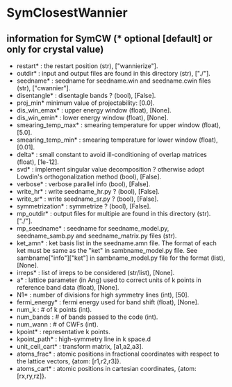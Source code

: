 # SymClosestWannier

## information for SymCW (* optional [default] or only for crystal value)
- restart* : the restart position (str), ["wannierize"].
- outdir* : input and output files are found in this directory (str), ["./"].
- seedname* : seedname for seedname.win and seedname.cwin files (str), ["cwannier"].
- disentangle* : disentagle bands ? (bool), [False].
- proj_min* minimum value of projectability: [0.0].
- dis_win_emax* : upper energy window (float), [None].
- dis_win_emin* : lower energy window (float), [None].
- smearing_temp_max* : smearing temperature for upper window (float), [5.0].
- smearing_temp_min* : smearing temperature for lower window (float), [0.01].
- delta* : small constant to avoid ill-conditioning of overlap matrices (float), [1e-12].
- svd* : implement singular value decomposition ? otherwise adopt Lowdin's orthogonalization method (bool), [False].
- verbose* : verbose parallel info (bool), [False].
- write_hr* : write seedname_hr.py ? (bool), [False].
- write_sr* : write seedname_sr.py ? (bool), [False].
- symmetrization* : symmetrize ? (bool), [False].
- mp_outdir* : output files for multipie are found in this directory (str). ["./"].
- mp_seedname* : seedname for seedname_model.py, seedname_samb.py and seedname_matrix.py files (str).
- ket_amn* : ket basis list in the seedname.amn file. The format of each ket must be same as the "ket" in sambname_model.py file. See sambname["info"]["ket"] in sambname_model.py file for the format (list), [None].
- irreps* : list of irreps to be considered (str/list), [None].
- a* : lattice parameter (in Ang) used to correct units of k points in reference band data (float), [None].
- N1* : number of divisions for high symmetry lines (int), [50].
- fermi_energy* : fermi energy used for band shift (float), [None].
- num_k : # of k points (int).
- num_bands : # of bands passed to the code (int).
- num_wann : # of CWFs (int).
- kpoint* : representative k points.
- kpoint_path* : high-symmetry line in k space.d
- unit_cell_cart* : transform matrix, [a1,a2,a3].
- atoms_frac* : atomic positions in fractional coordinates with respect to the lattice vectors, {atom: [r1,r2,r3]}.
- atoms_cart* : atomic positions in cartesian coordinates, {atom: [rx,ry,rz]}.
